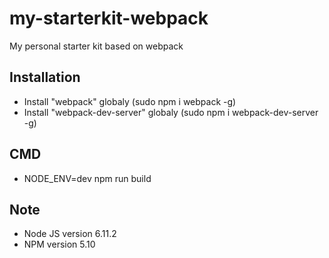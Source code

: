 # my-starterkit-webpack
My personal starter kit based on webpack

## Installation
* Install "webpack" globaly (sudo npm i webpack -g)
* Install "webpack-dev-server" globaly (sudo npm i webpack-dev-server -g)

## CMD
* NODE_ENV=dev npm run build

## Note
* Node JS version 6.11.2
* NPM version 5.10
